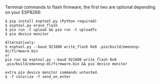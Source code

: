 Terminal commands to flash firmware, the first two are optional depending on your ESP8266:

    $ pip install esptool.py (Python required)
    $ esptool.py erase_flash
    $ pio run -t upload && pio run -t uploadfs
    $ pio device monitor

    Alternatively:
    $ esptool.py --baud 921600 write_flash 0x0 .pio/build/emonesp-dc/firmware.bin
    or
    pio run && esptool.py --baud 921600 write_flash 0x0 .pio/build/emonesp-dc/firmware.bin && pio device monitor

    extra pio device monitor commands untested.
    $ -f colorize -f send_on_enter